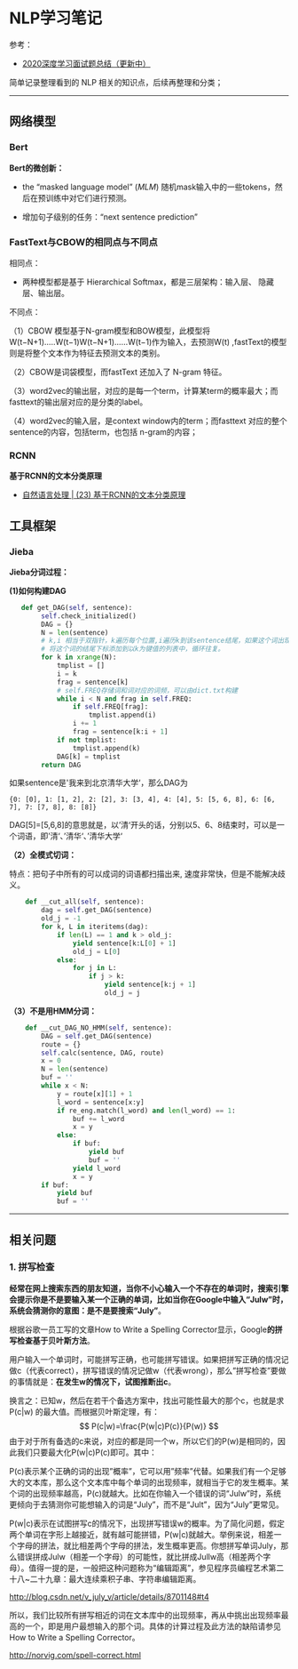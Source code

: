 # NLP学习笔记

参考：

- [2020深度学习面试题总结（更新中）](https://zhuanlan.zhihu.com/p/72680338)



简单记录整理看到的 NLP 相关的知识点，后续再整理和分类；

------

## 网络模型

### Bert

**Bert的微创新：**

- the “masked language model” (*MLM*) 随机mask输入中的一些tokens，然后在预训练中对它们进行预测。

- 增加句子级别的任务：“next sentence prediction”





### FastText与CBOW的相同点与不同点

相同点：

- 两种模型都是基于 Hierarchical Softmax，都是三层架构：输入层、 隐藏层、输出层。

不同点：

（1）CBOW 模型基于N-gram模型和BOW模型，此模型将W(t−N+1)…..W(t−1)W(t−N+1)……W(t−1)作为输入，去预测W(t) ,fastText的模型则是将整个文本作为特征去预测文本的类别。

（2）CBOW是词袋模型，而fastText 还加入了 N-gram 特征。

（3）word2vec的输出层，对应的是每一个term，计算某term的概率最大；而fasttext的输出层对应的是分类的label。

（4）word2vec的输入层，是context window内的term；而fasttext 对应的整个sentence的内容，包括term，也包括 n-gram的内容；



### RCNN

**基于RCNN的文本分类原理**

- [自然语言处理 | (23) 基于RCNN的文本分类原理](https://blog.csdn.net/sdu_hao/article/details/88099535)





## 工具框架

### Jieba

**Jieba分词过程：**

**(1)如何构建DAG**

```python
   def get_DAG(self, sentence):
        self.check_initialized()
        DAG = {}
        N = len(sentence)
        # k,i 相当于双指针，k遍历每个位置,i遍历k到该sentence结尾，如果这个词出现在词汇表中
        # 将这个词的结尾下标添加到以k为键值的列表中，循环往复。
        for k in xrange(N):
            tmplist = []
            i = k
            frag = sentence[k]
            # self.FREQ存储词和词对应的词频，可以由dict.txt构建
            while i < N and frag in self.FREQ:
                if self.FREQ[frag]:
                    tmplist.append(i)
                i += 1
                frag = sentence[k:i + 1]
            if not tmplist:
                tmplist.append(k)
            DAG[k] = tmplist
        return DAG
```

如果sentence是'我来到北京清华大学‘，那么DAG为

```text
{0: [0], 1: [1, 2], 2: [2], 3: [3, 4], 4: [4], 5: [5, 6, 8], 6: [6, 7], 7: [7, 8], 8: [8]}
```

DAG[5]=[5,6,8]的意思就是，以’清‘开头的话，分别以5、6、8结束时，可以是一个词语，即’清‘、’清华‘、’清华大学‘

**（2）全模式切词：**

特点：把句子中所有的可以成词的词语都扫描出来, 速度非常快，但是不能解决歧义。

```python
    def __cut_all(self, sentence):
        dag = self.get_DAG(sentence)
        old_j = -1
        for k, L in iteritems(dag):
            if len(L) == 1 and k > old_j:
                yield sentence[k:L[0] + 1]
                old_j = L[0]
            else:
                for j in L:
                    if j > k:
                        yield sentence[k:j + 1]
                        old_j = j
```

**（3）不是用HMM分词：**

```python
    def __cut_DAG_NO_HMM(self, sentence):
        DAG = self.get_DAG(sentence)
        route = {}
        self.calc(sentence, DAG, route)
        x = 0
        N = len(sentence)
        buf = ''
        while x < N:
            y = route[x][1] + 1
            l_word = sentence[x:y]
            if re_eng.match(l_word) and len(l_word) == 1:
                buf += l_word
                x = y
            else:
                if buf:
                    yield buf
                    buf = ''
                yield l_word
                x = y
        if buf:
            yield buf
            buf = ''
```



------

## 相关问题

### 1. 拼写检查

**经常在网上搜索东西的朋友知道，当你不小心输入一个不存在的单词时，搜索引擎会提示你是不是要输入某一个正确的单词，比如当你在Google中输入“Julw”时，系统会猜测你的意图：是不是要搜索“July”**。

根据谷歌一员工写的文章How to Write a Spelling Corrector显示，Google**的拼写检查基于贝叶斯方法**。

用户输入一个单词时，可能拼写正确，也可能拼写错误。如果把拼写正确的情况记做c（代表correct），拼写错误的情况记做w（代表wrong），那么”拼写检查”要做的事情就是：**在发生w的情况下，试图推断出c**。

换言之：已知w，然后在若干个备选方案中，找出可能性最大的那个c，也就是求P(c|w) 的最大值。而根据贝叶斯定理，有：
$$
P(c|w)=\frac{P(w|c)P(c)}{P(w)}
$$
由于对于所有备选的c来说，对应的都是同一个w，所以它们的P(w)是相同的，因此我们只要最大化P(w|c)P(c)即可。其中：

P(c)表示某个正确的词的出现”概率”，它可以用”频率”代替。如果我们有一个足够大的文本库，那么这个文本库中每个单词的出现频率，就相当于它的发生概率。某个词的出现频率越高，P(c)就越大。比如在你输入一个错误的词“Julw”时，系统更倾向于去猜测你可能想输入的词是“July”，而不是“Jult”，因为“July”更常见。

P(w|c)表示在试图拼写c的情况下，出现拼写错误w的概率。为了简化问题，假定两个单词在字形上越接近，就有越可能拼错，P(w|c)就越大。举例来说，相差一个字母的拼法，就比相差两个字母的拼法，发生概率更高。你想拼写单词July，那么错误拼成Julw（相差一个字母）的可能性，就比拼成Jullw高（相差两个字母）。值得一提的是，一般把这种问题称为“编辑距离”，参见程序员编程艺术第二十八~二十九章：最大连续乘积子串、字符串编辑距离。

http://blog.csdn.net/v_july_v/article/details/8701148#t4

所以，我们比较所有拼写相近的词在文本库中的出现频率，再从中挑出出现频率最高的一个，即是用户最想输入的那个词。具体的计算过程及此方法的缺陷请参见How to Write a Spelling Corrector。

http://norvig.com/spell-correct.html



